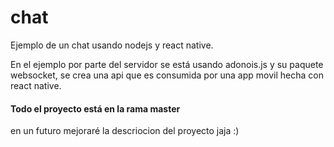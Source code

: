 # chat
Ejemplo de un chat usando nodejs y react native.

En el ejemplo por parte del servidor se está usando adonois.js y su paquete websocket, se crea una api que es consumida por una app movil hecha con react native.

#### Todo el proyecto está en la rama master

en un futuro mejoraré la descriocion del proyecto jaja :)
